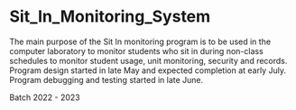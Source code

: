 # Sit_In_Monitoring_System

The main purpose of the Sit In monitoring program is to be used in the computer 
laboratory to monitor students who sit in during non-class schedules to monitor student usage, unit monitoring, security and records.
Program design started in late May and expected completion at early July.
Program debugging and testing started in late June.

Batch 2022 - 2023
